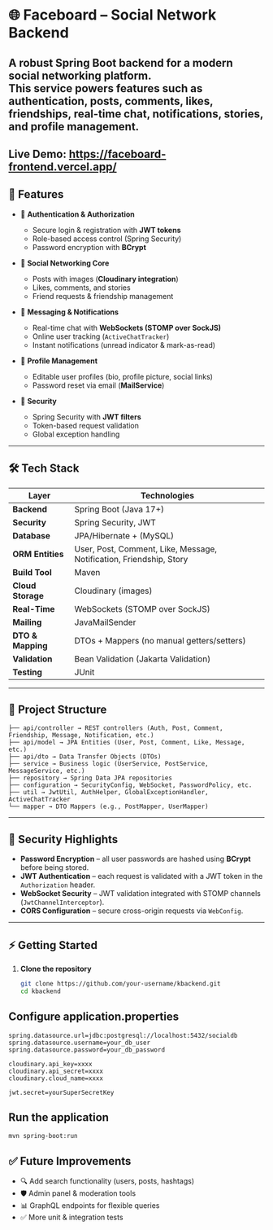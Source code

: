# 🌐 Faceboard – Social Network Backend

A robust **Spring Boot backend** for a modern social networking platform.  
This service powers features such as authentication, posts, comments, likes, friendships, real-time chat, notifications, stories, and profile management.  
---
## Live Demo: https://faceboard-frontend.vercel.app/
 

## 🚀 Features

- 🔑 **Authentication & Authorization**
  - Secure login & registration with **JWT tokens**  
  - Role-based access control (Spring Security)  
  - Password encryption with **BCrypt**  

- 📝 **Social Networking Core**
  - Posts with images (**Cloudinary integration**)  
  - Likes, comments, and stories  
  - Friend requests & friendship management  

- 💬 **Messaging & Notifications**
  - Real-time chat with **WebSockets (STOMP over SockJS)**  
  - Online user tracking (`ActiveChatTracker`)  
  - Instant notifications (unread indicator & mark-as-read)  

- 👤 **Profile Management**
  - Editable user profiles (bio, profile picture, social links)  
  - Password reset via email (**MailService**)  

- 🔐 **Security**
  - Spring Security with **JWT filters**  
  - Token-based request validation  
  - Global exception handling  

---

## 🛠️ Tech Stack

| Layer             | Technologies |
|-------------------|--------------|
| **Backend**       | Spring Boot (Java 17+) |
| **Security**      | Spring Security, JWT |
| **Database**      | JPA/Hibernate + (MySQL) |
| **ORM Entities**  | User, Post, Comment, Like, Message, Notification, Friendship, Story |
| **Build Tool**    | Maven |
| **Cloud Storage** | Cloudinary (images) |
| **Real-Time**     | WebSockets (STOMP over SockJS) |
| **Mailing**       | JavaMailSender |
| **DTO & Mapping** | DTOs + Mappers (no manual getters/setters) |
| **Validation**    | Bean Validation (Jakarta Validation) |
| **Testing**       | JUnit |

---

## 📂 Project Structure
```
├── api/controller → REST controllers (Auth, Post, Comment, Friendship, Message, Notification, etc.)
├── api/model → JPA Entities (User, Post, Comment, Like, Message, etc.)
├── api/dto → Data Transfer Objects (DTOs)
├── service → Business logic (UserService, PostService, MessageService, etc.)
├── repository → Spring Data JPA repositories
├── configuration → SecurityConfig, WebSocket, PasswordPolicy, etc.
├── util → JwtUtil, AuthHelper, GlobalExceptionHandler, ActiveChatTracker
└── mapper → DTO Mappers (e.g., PostMapper, UserMapper)
```

---

## 🔐 Security Highlights

- **Password Encryption** – all user passwords are hashed using **BCrypt** before being stored.  
- **JWT Authentication** – each request is validated with a JWT token in the `Authorization` header.  
- **WebSocket Security** – JWT validation integrated with STOMP channels (`JwtChannelInterceptor`).  
- **CORS Configuration** – secure cross-origin requests via `WebConfig`.  

---

## ⚡ Getting Started

1. **Clone the repository**
   ```bash
   git clone https://github.com/your-username/kbackend.git
   cd kbackend
## Configure application.properties
```
spring.datasource.url=jdbc:postgresql://localhost:5432/socialdb
spring.datasource.username=your_db_user
spring.datasource.password=your_db_password

cloudinary.api_key=xxxx
cloudinary.api_secret=xxxx
cloudinary.cloud_name=xxxx

jwt.secret=yourSuperSecretKey
```
## Run the application
```
mvn spring-boot:run
```
## ✅ Future Improvements
- 🔍 Add search functionality (users, posts, hashtags)
- 🛡️ Admin panel & moderation tools
- 📊 GraphQL endpoints for flexible queries
- ✅ More unit & integration tests
